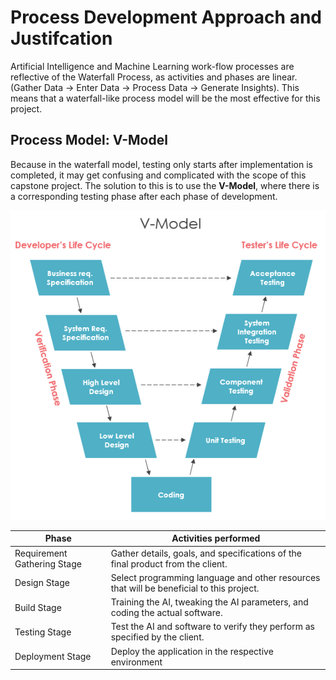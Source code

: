# Process Development Approach and Justifcation

Artificial Intelligence and Machine Learning work-flow processes are reflective of the Waterfall Process, as activities and phases are linear. (Gather Data → Enter Data → Process Data → Generate Insights). This means that a waterfall-like process model will be the most effective for this project. 

## Process Model: V-Model

Because in the waterfall model, testing only starts after implementation is completed, it may get confusing and complicated with the scope of this capstone project. The solution to this is to use the **V-Model**, where there is a corresponding testing phase after each phase of development. 

![V-Model](../images/ca54cb3eb6999315b69798cc9154c3bcd13a5e9e639b65c40addc735c0cabf37.png)  



| Phase | Activities performed|
| --- | --- |
| Requirement Gathering Stage| Gather details, goals, and specifications of the final product from the client. | 
| Design Stage | Select programming language and other resources that will be beneficial to this project.  | 
| Build Stage | Training the AI, tweaking the AI parameters, and coding the actual software. |
| Testing Stage | Test the AI and software to verify they perform as specified by the client.  |
| Deployment Stage | Deploy the application in the respective environment |
